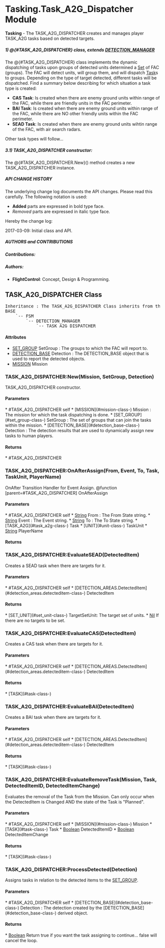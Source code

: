# Tasking.Task_A2G_Dispatcher Module
**Tasking** - The TASK_A2G_DISPATCHER creates and manages player TASK_A2G tasks based on detected targets.



#####  1) @{#TASK_A2G_DISPATCHER} class, extends [DETECTION_MANAGER](#detection_manager-class-)

The @{#TASK_A2G_DISPATCHER} class implements the dynamic dispatching of tasks upon groups of detected units determined a [Set](#set-module-) of FAC (groups).
The FAC will detect units, will group them, and will dispatch [Task](#task-module-)s to groups. Depending on the type of target detected, different tasks will be dispatched.
Find a summary below describing for which situation a task type is created:

* **CAS Task**: Is created when there are enemy ground units within range of the FAC, while there are friendly units in the FAC perimeter.
* **BAI Task**: Is created when there are enemy ground units within range of the FAC, while there are NO other friendly units within the FAC perimeter.
* **SEAD Task**: Is created when there are enemy ground units wihtin range of the FAC, with air search radars.

Other task types will follow...

##### 3.1) TASK_A2G_DISPATCHER constructor:

The @{#TASK_A2G_DISPATCHER.New}() method creates a new TASK_A2G_DISPATCHER instance.



#####  **API CHANGE HISTORY**

The underlying change log documents the API changes. Please read this carefully. The following notation is used:

* **Added** parts are expressed in bold type face.
* _Removed_ parts are expressed in italic type face.

Hereby the change log:

2017-03-09: Initial class and API.



#####  **AUTHORS and CONTRIBUTIONS**

#####  Contributions:

#####  Authors:

* **FlightControl**: Concept, Design & Programming.

## TASK_A2G_DISPATCHER Class
<pre>
Inheritance : The TASK_A2G_DISPATCHER Class inherits from the following parents :
BASE
	`-- FSM
		`-- DETECTION_MANAGER
			`-- TASK_A2G_DISPATCHER
</pre>

<h4> Attributes </h4>

* [SET_GROUP](#set_group-class-) SetGroup : The groups to which the FAC will report to.
* [DETECTION_BASE](#detection_base-class-) Detection : The DETECTION_BASE object that is used to report the detected objects.
* [MISSION](#mission-class-) Mission


### TASK_A2G_DISPATCHER:New(Mission, SetGroup, Detection)
TASK_A2G_DISPATCHER constructor.

<h4> Parameters </h4>
* #TASK_A2G_DISPATCHER self
* [MISSION](#mission-class-) Mission : The mission for which the task dispatching is done.
* [SET_GROUP](#set_group-class-) SetGroup : The set of groups that can join the tasks within the mission.
* [DETECTION_BASE](#detection_base-class-) Detection : The detection results that are used to dynamically assign new tasks to human players.

<h4> Returns </h4>
* #TASK_A2G_DISPATCHER 


### TASK_A2G_DISPATCHER:OnAfterAssign(From, Event, To, Task, TaskUnit, PlayerName)
OnAfter Transition Handler for Event Assign.
@function [parent=#TASK_A2G_DISPATCHER] OnAfterAssign

<h4> Parameters </h4>
* #TASK_A2G_DISPATCHER self
* <u>String</u> From : The From State string.
* <u>String</u> Event : The Event string.
* <u>String</u> To : The To State string.
* [TASK_A2G](#task_a2g-class-) Task
* [UNIT](#unit-class-) TaskUnit
* <u>String</u> PlayerName

<h4> Returns </h4>

### TASK_A2G_DISPATCHER:EvaluateSEAD(DetectedItem)
Creates a SEAD task when there are targets for it.

<h4> Parameters </h4>
* #TASK_A2G_DISPATCHER self
* [DETECTION_AREAS.DetectedItem](#detection_areas.detecteditem-class-) DetectedItem

<h4> Returns </h4>
* [SET_UNIT](#set_unit-class-)  TargetSetUnit: The target set of units.
* <u>Nil</u>  If there are no targets to be set.


### TASK_A2G_DISPATCHER:EvaluateCAS(DetectedItem)
Creates a CAS task when there are targets for it.

<h4> Parameters </h4>
* #TASK_A2G_DISPATCHER self
* [DETECTION_AREAS.DetectedItem](#detection_areas.detecteditem-class-) DetectedItem

<h4> Returns </h4>
* [TASK](#task-class-) 


### TASK_A2G_DISPATCHER:EvaluateBAI(DetectedItem)
Creates a BAI task when there are targets for it.

<h4> Parameters </h4>
* #TASK_A2G_DISPATCHER self
* [DETECTION_AREAS.DetectedItem](#detection_areas.detecteditem-class-) DetectedItem

<h4> Returns </h4>
* [TASK](#task-class-) 


### TASK_A2G_DISPATCHER:EvaluateRemoveTask(Mission, Task, DetectedItemID, DetectedItemChange)
Evaluates the removal of the Task from the Mission.
Can only occur when the DetectedItem is Changed AND the state of the Task is "Planned".

<h4> Parameters </h4>
* #TASK_A2G_DISPATCHER self
* [MISSION](#mission-class-) Mission
* [TASK](#task-class-) Task
* <u>Boolean</u> DetectedItemID
* <u>Boolean</u> DetectedItemChange

<h4> Returns </h4>
* [TASK](#task-class-) 


### TASK_A2G_DISPATCHER:ProcessDetected(Detection)
Assigns tasks in relation to the detected items to the [SET_GROUP](#set_group-class-).

<h4> Parameters </h4>
* #TASK_A2G_DISPATCHER self
* [DETECTION_BASE](#detection_base-class-) Detection : The detection created by the [DETECTION_BASE](#detection_base-class-) derived object.

<h4> Returns </h4>
* <u>Boolean</u>  Return true if you want the task assigning to continue... false will cancel the loop.


